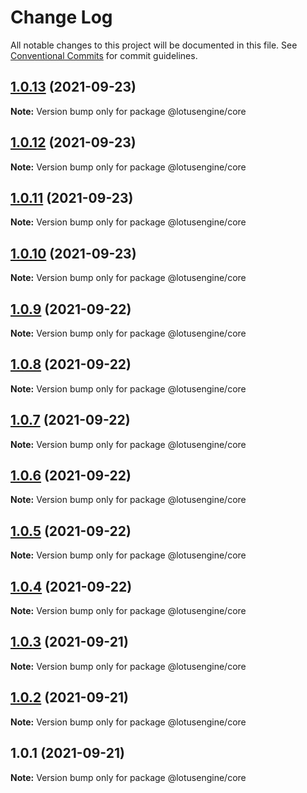 # Change Log

All notable changes to this project will be documented in this file.
See [Conventional Commits](https://conventionalcommits.org) for commit guidelines.

## [1.0.13](https://github.com/lotusengine/sdk/compare/@lotusengine/core@1.0.12...@lotusengine/core@1.0.13) (2021-09-23)

**Note:** Version bump only for package @lotusengine/core





## [1.0.12](https://github.com/lotusengine/sdk/compare/@lotusengine/core@1.0.11...@lotusengine/core@1.0.12) (2021-09-23)

**Note:** Version bump only for package @lotusengine/core





## [1.0.11](https://github.com/lotusengine/sdk/compare/@lotusengine/core@1.0.10...@lotusengine/core@1.0.11) (2021-09-23)

**Note:** Version bump only for package @lotusengine/core





## [1.0.10](https://github.com/lotusengine/sdk/compare/@lotusengine/core@1.0.9...@lotusengine/core@1.0.10) (2021-09-23)

**Note:** Version bump only for package @lotusengine/core





## [1.0.9](https://github.com/lotusengine/lotusengine/compare/@lotusengine/core@1.0.8...@lotusengine/core@1.0.9) (2021-09-22)

**Note:** Version bump only for package @lotusengine/core





## [1.0.8](https://github.com/lotusengine/lotusengine/compare/@lotusengine/core@1.0.7...@lotusengine/core@1.0.8) (2021-09-22)

**Note:** Version bump only for package @lotusengine/core





## [1.0.7](https://github.com/lotusengine/lotusengine/compare/@lotusengine/core@1.0.6...@lotusengine/core@1.0.7) (2021-09-22)

**Note:** Version bump only for package @lotusengine/core





## [1.0.6](https://github.com/lotusengine/lotusengine/compare/@lotusengine/core@1.0.5...@lotusengine/core@1.0.6) (2021-09-22)

**Note:** Version bump only for package @lotusengine/core





## [1.0.5](https://github.com/lotusengine/lotusengine/compare/@lotusengine/core@1.0.4...@lotusengine/core@1.0.5) (2021-09-22)

**Note:** Version bump only for package @lotusengine/core





## [1.0.4](https://github.com/lotusengine/lotusengine/compare/@lotusengine/core@1.0.3...@lotusengine/core@1.0.4) (2021-09-22)

**Note:** Version bump only for package @lotusengine/core





## [1.0.3](https://github.com/lotusengine/lotusengine/compare/@lotusengine/core@1.0.2...@lotusengine/core@1.0.3) (2021-09-21)

**Note:** Version bump only for package @lotusengine/core





## [1.0.2](https://github.com/lotusengine/lotusengine/compare/@lotusengine/core@1.0.1...@lotusengine/core@1.0.2) (2021-09-21)

**Note:** Version bump only for package @lotusengine/core





## 1.0.1 (2021-09-21)

**Note:** Version bump only for package @lotusengine/core
